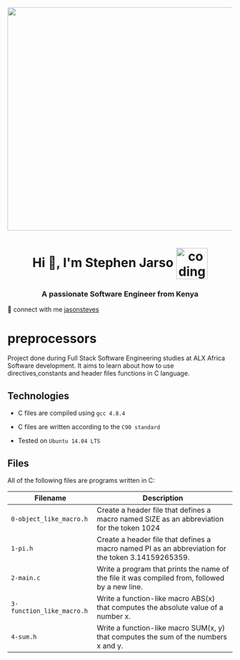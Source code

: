 <img  width="1000px" height="500px" src="https://media.tenor.com/4DEF84bYG2AAAAAd/stray-programming.gif"/>
<h1 align="center">Hi 👋, I'm Stephen Jarso <span><img align="center" alt="coding" width="70" src="https://media.tenor.com/MEf5_1u_loEAAAAj/develop-design.gif"/></span></h1>
<h3 align="center">A passionate Software Engineer from  Kenya</h3>

👋 connect with me [jasonsteves](https://twitter.com/_jasonsteves)

# preprocessors
Project done during Full Stack Software Engineering studies at ALX Africa Software development. It aims to learn about how to use directives,constants and header files functions in C language.

 ## Technologies
* C files are compiled using `gcc 4.8.4`

* C files are written according to the `C90 standard`

* Tested on `Ubuntu 14.04 LTS`

## Files

All of the following files are programs written in C:

|Filename           |	Description                                |
--------------------|--------------------------------------------|
|`0-object_like_macro.h` | Create a header file that defines a macro named SIZE as an abbreviation for the token 1024             |
|`1-pi.h`	| Create a header file that defines a macro named PI as an abbreviation for the token 3.14159265359.                  |
|`2-main.c	`        | Write a program that prints the name of the file it was compiled from, followed by a new line.|
|`3-function_like_macro.h`   |	Write a function-like macro ABS(x) that computes the absolute value of a number x.|
|`4-sum.h`    | Write a function-like macro SUM(x, y) that computes the sum of the numbers x and y.|
